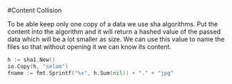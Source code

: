 #Content Collision

To be able keep only one copy of a data we use sha algorithms.
Put the content into the algorithm and it will return a hashed value
of the passed data which will be a lot smaller as size. We can use this 
value to name the files so that without opening it we can know its content.

```go
h := sha1.New()
io.Copy(h, "selam")
fname := fmt.Sprintf("%x", h.Sum(nil)) + "." + "jpg"
```


